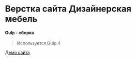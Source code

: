 # Верстка сайта Дизайнерская мебель

#### Gulp - сборка
> Используется Gulp 4

[Демо сайта](https://sweet-melba-520c7f.netlify.app/)

